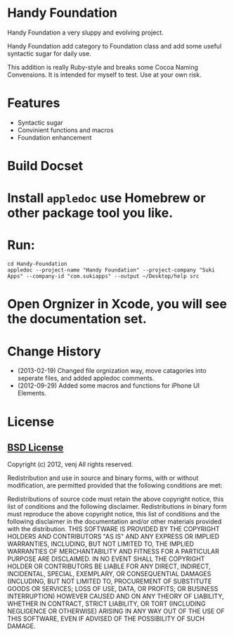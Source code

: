 Handy Foundation
================

Handy Foundation a very sluppy and evolving project. 

Handy Foundation add category to Foundation class and add some useful syntactic sugar for daily use. 

This addition is really Ruby-style and breaks some Cocoa Naming Convensions. It is intended for myself to test. Use at your own risk.

Features
========

- Syntactic sugar
- Convinient functions and macros
- Foundation enhancement

Build Docset
============

# Install `appledoc` use Homebrew or other package tool you like.
# Run: 
	cd Handy-Foundation
	appledoc --project-name "Handy Foundation" --project-company "Suki Apps" --company-id "com.sukiapps" --output ~/Desktop/help src
# Open Orgnizer in Xcode, you will see the documentation set.

Change History
==============

- (2013-02-19) Changed file orgnization way, move catagories into seperate files, and added appledoc comments.
- (2012-09-29) Added some macros and functions for iPhone UI Elements.

License
=======

[BSD License](http://www.opensource.org/licenses/bsd-license.php)
------------------------------------------------------------------

Copyright (c) 2012, venj
All rights reserved.

Redistribution and use in source and binary forms, with or without modification, are permitted provided that the following conditions are met:

Redistributions of source code must retain the above copyright notice, this list of conditions and the following disclaimer.
Redistributions in binary form must reproduce the above copyright notice, this list of conditions and the following disclaimer in the documentation and/or other materials provided with the distribution.
THIS SOFTWARE IS PROVIDED BY THE COPYRIGHT HOLDERS AND CONTRIBUTORS "AS IS" AND ANY EXPRESS OR IMPLIED WARRANTIES, INCLUDING, BUT NOT LIMITED TO, THE IMPLIED WARRANTIES OF MERCHANTABILITY AND FITNESS FOR A PARTICULAR PURPOSE ARE DISCLAIMED. IN NO EVENT SHALL THE COPYRIGHT HOLDER OR CONTRIBUTORS BE LIABLE FOR ANY DIRECT, INDIRECT, INCIDENTAL, SPECIAL, EXEMPLARY, OR CONSEQUENTIAL DAMAGES (INCLUDING, BUT NOT LIMITED TO, PROCUREMENT OF SUBSTITUTE GOODS OR SERVICES; LOSS OF USE, DATA, OR PROFITS; OR BUSINESS INTERRUPTION) HOWEVER CAUSED AND ON ANY THEORY OF LIABILITY, WHETHER IN CONTRACT, STRICT LIABILITY, OR TORT (INCLUDING NEGLIGENCE OR OTHERWISE) ARISING IN ANY WAY OUT OF THE USE OF THIS SOFTWARE, EVEN IF ADVISED OF THE POSSIBILITY OF SUCH DAMAGE.
